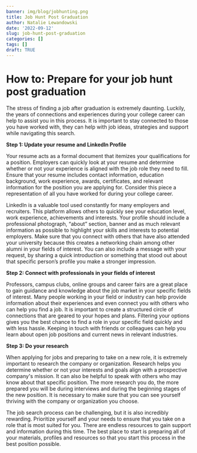 ```yaml
---
banner: img/blog/jobhunting.png
title: Job Hunt Post Graduation
author: Natalie Lewandowski
date: '2022-09-12'
slug: job-hunt-post-graduation
categories: []
tags: []
draft: TRUE
---
```


# How to: Prepare for your job hunt post graduation


The stress of finding a job after graduation is extremely daunting. Luckily, the years of connections and experiences during your college career can help to assist you in this process. It is important to stay connected to those you have worked with, they can help with job ideas, strategies and support while navigating this search.

**Step 1: Update your resume and LinkedIn Profile**

Your resume acts as a formal document that itemizes your qualifications for a position. Employers can quickly look at your resume and determine whether or not your experience is aligned with the job role they need to fill. Ensure that your resume includes contact information, education background, work experience, awards, certificates, and relevant information for the position you are applying for. Consider this piece a representation of all you have worked for during your college career. 

LinkedIn is a valuable tool used constantly for many employers and recruiters. This platform allows others to quickly see your education level, work experience, achievements and interests. Your profile should include a professional photograph, “about” section, banner and as much relevant information as possible to highlight your skills and interests to potential employers. Make sure that you connect with others that have also attended your university because this creates a networking chain among other alumni in your fields of interest. You can also include a message with your request, by sharing a quick introduction or something that stood out about that specific person’s profile you make a stronger impression.

**Step 2: Connect with professionals in your fields of interest**

Professors, campus clubs, online groups and career fairs are a great place to gain guidance and knowledge about the job market in your specific fields of interest. Many people working in your field or industry can help provide information about their experiences and even connect you with others who can help you find a job. It is important to create a structured circle of connections that are geared to your hopes and plans. Filtering your options gives  you the best chance to find a role in your specific field quickly and with less hassle. Keeping in touch with friends or colleagues can help you learn about open job positions and current news in relevant industries.

**Step 3: Do your research**

When applying for jobs and preparing to take on a new role, it is extremely important to research the company or organization. Research helps you  determine whether or not your interests and goals align with a prospective company's mission. It can also be helpful to speak with others who may know about that specific position. The more research you do, the more  prepared you will be during interviews and during the beginning stages of the new position. It is necessary to make sure that you can see yourself thriving with the company or organization you choose.

The job search process can be challenging, but it is also incredibly rewarding. Prioritize yourself and your needs to ensure that you take on a role that is most suited for you. There are endless resources to gain support and information during this time. The best place to start is preparing all of your materials, profiles and resources so that you start this process in the best position possible.
